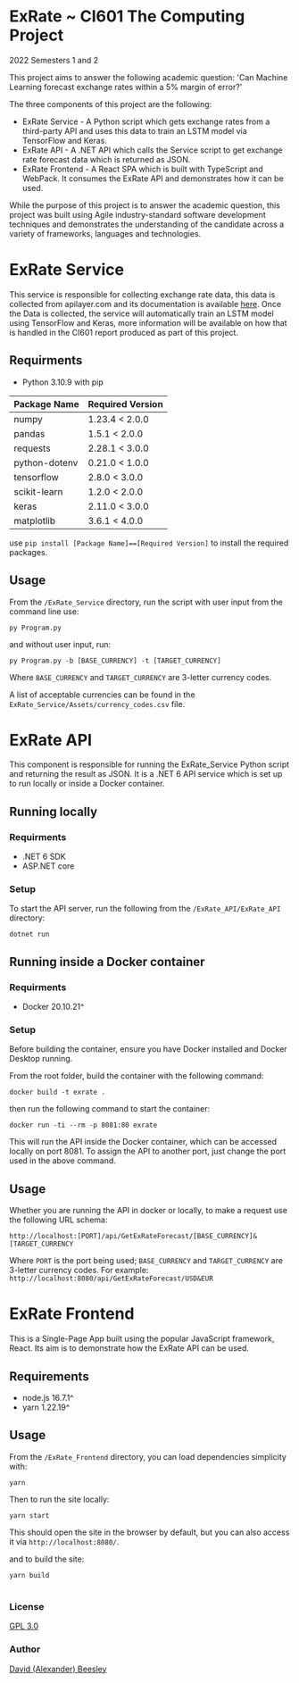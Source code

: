 # ExRate ~ CI601 The Computing Project
2022 Semesters 1 and 2

This project aims to answer the following academic question:
'Can Machine Learning forecast exchange rates within a 5% margin of error?'

The three components of this project are the following:
- ExRate Service - A Python script which gets exchange rates from a third-party API and uses this data to train an LSTM model via TensorFlow and Keras.
- ExRate API - A .NET API which calls the Service script to get exchange rate forecast data which is returned as JSON.
- ExRate Frontend - A React SPA which is built with TypeScript and WebPack. It consumes the ExRate API and demonstrates how it can be used.

While the purpose of this project is to answer the academic question, this project was built using Agile industry-standard software development techniques and demonstrates the understanding of the candidate across a variety of frameworks, languages and technologies.

# ExRate Service

This service is responsible for collecting exchange rate data, this data is collected from apilayer.com and its documentation is available [here](https://apilayer.com/marketplace/exchangerates_data-api?live_demo=show). Once the Data is collected, the service will automatically train an LSTM model using TensorFlow and Keras, more information will be available on how that is handled in the CI601 report produced as part of this project.

## Requirments
- Python 3.10.9 with pip


| Package Name  | Required Version |
|---------------|------------------|
| numpy         | 1.23.4 < 2.0.0   |
| pandas        | 1.5.1 < 2.0.0    |
| requests      | 2.28.1 < 3.0.0   |
| python-dotenv | 0.21.0 < 1.0.0   |
| tensorflow    | 2.8.0 < 3.0.0    |
| scikit-learn  | 1.2.0 < 2.0.0    |
| keras         | 2.11.0 < 3.0.0   |
| matplotlib    | 3.6.1 < 4.0.0    |

use `pip install [Package Name]==[Required Version]` to install the required packages.

## Usage
From the `/ExRate_Service` directory, run the script with user input from the command line use:

`py Program.py`

and without user input, run:

`py Program.py -b [BASE_CURRENCY] -t [TARGET_CURRENCY]`

Where `BASE_CURRENCY` and `TARGET_CURRENCY` are  3-letter currency codes.

A list of acceptable currencies can be found in the `ExRate_Service/Assets/currency_codes.csv` file.
# ExRate API
This component is responsible for running the ExRate_Service Python script and returning the result as JSON. It is a .NET 6 API service which is set up to run locally or inside a Docker container.
## Running locally
### Requirments
- .NET 6 SDK
- ASP.NET core
### Setup
To start the API server, run the following from the `/ExRate_API/ExRate_API` directory:

`dotnet run`
## Running inside a Docker container
### Requirments
- Docker 20.10.21^
### Setup
Before building the container, ensure you have Docker installed and Docker Desktop running.

From the root folder, build the container with the following command:

`docker build -t exrate .`

then run the following command to start the container:

`docker run -ti --rm -p 8081:80 exrate`

This will run the API inside the Docker container, which can be accessed locally on port 8081. To assign the API to another port, just change the port used in the above command.
## Usage
Whether you are running the API in docker or locally, to make a request use the following URL schema:

`http://localhost:[PORT]/api/GetExRateForecast/[BASE_CURRENCY]&[TARGET_CURRENCY`

Where `PORT` is the port being used; `BASE_CURRENCY` and `TARGET_CURRENCY` are 3-letter currency codes. For example: `http://localhost:8080/api/GetExRateForecast/USD&EUR`
# ExRate Frontend
This is a Single-Page App built using the popular JavaScript framework, React. Its aim is to demonstrate how the ExRate API can be used.
## Requirements
- node.js 16.7.1^
- yarn 1.22.19^
## Usage
From the `/ExRate_Frontend` directory, you can load dependencies simplicity with:

`yarn`

Then to run the site locally:

`yarn start`

This should open the site in the browser by default, but you can also access it via `http://localhost:8080/`.

and to build the site:

`yarn build`
#
### License
[GPL 3.0](https://choosealicense.com/licenses/gpl-3.0/)
### Author
[David (Alexander) Beesley](https://github.com/AlexBeesley)

